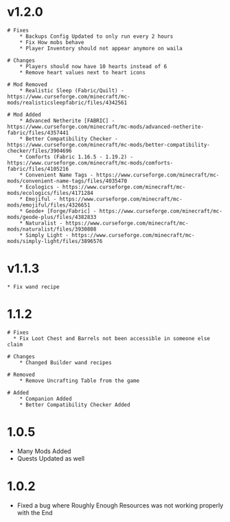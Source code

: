 # v1.2.0
    # Fixes
        * Backups Config Updated to only run every 2 hours
        * Fix How mobs behave
        * Player Inventory should not appear anymore on waila

    # Changes
        * Players should now have 10 hearts instead of 6
        * Remove heart values next to heart icons

    # Mod Removed
        * Realistic Sleep (Fabric/Quilt) - https://www.curseforge.com/minecraft/mc-mods/realisticsleepfabric/files/4342561

    # Mod Added
        * Advanced Netherite [FABRIC] - https://www.curseforge.com/minecraft/mc-mods/advanced-netherite-fabric/files/4357441
        * Better Compatibility Checker - https://www.curseforge.com/minecraft/mc-mods/better-compatibility-checker/files/3904696
        * Comforts (Fabric 1.16.5 - 1.19.2) - https://www.curseforge.com/minecraft/mc-mods/comforts-fabric/files/4105216
        * Convenient Name Tags - https://www.curseforge.com/minecraft/mc-mods/convenient-name-tags/files/4035470
        * Ecologics - https://www.curseforge.com/minecraft/mc-mods/ecologics/files/4171284
        * Emojiful - https://www.curseforge.com/minecraft/mc-mods/emojiful/files/4326651
        * Geode+ [Forge/Fabric] - https://www.curseforge.com/minecraft/mc-mods/geode-plus/files/4382833
        * Naturalist - https://www.curseforge.com/minecraft/mc-mods/naturalist/files/3930808
        * Simply Light - https://www.curseforge.com/minecraft/mc-mods/simply-light/files/3896576

# v1.1.3
    * Fix wand recipe
    
# 1.1.2
    # Fixes
      * Fix Loot Chest and Barrels not been accessible in someone else claim

    # Changes
        * Changed Builder wand recipes

    # Removed
        * Remove Uncrafting Table from the game

    # Added
        * Companion Added
        * Better Compatibility Checker Added
# 1.0.5

* Many Mods Added
* Quests Updated as well

# 1.0.2

* Fixed a bug where Roughly Enough Resources was not working properly with the End
